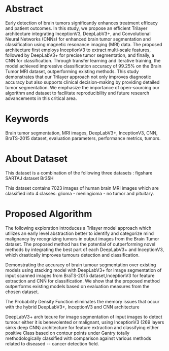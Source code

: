 # Abstract
Early detection of brain tumors significantly enhances treatment efficacy and patient outcomes. In this study, we propose an efficient Trilayer architecture integrating InceptionV3, DeepLabV3+, and Convolutional Neural Networks (CNNs) for enhanced brain tumor segmentation and classification using magnetic resonance imaging (MRI) data. The proposed architecture first employs InceptionV3 to extract multi-scale features, followed by DeepLabV3+ for precise tumor segmentation, and finally, a CNN for classification. Through transfer learning and iterative training, the model achieved impressive classification accuracy of 99.25% on the Brain Tumor MRI dataset, outperforming existing methods. This study demonstrates that our Trilayer approach not only improves diagnostic accuracy but also supports clinical decision-making by providing detailed tumor segmentation. We emphasize the importance of open-sourcing our algorithm and dataset to facilitate reproducibility and future research advancements in this critical area.

# Keywords
Brain tumor segmentation, MRI images, DeepLabV3+, InceptionV3, CNN, BraTS-2015 dataset, evaluation parameters, performance metrics, tumors.

# About Dataset
This dataset is a combination of the following three datasets :
figshare
SARTAJ dataset
Br35H

This dataset contains 7023 images of human brain MRI images which are classified into 4 classes: glioma - meningioma - no tumor and pituitary.

# Proposed Algorithm
The following exploration introduces a Trilayer model approach which utilizes an early level abstraction better to identify and categorize mind malignancy by recognizing tumors in output images from the Brain Tumor dataset. The proposed method has the potential of outperforming novel methods by integrating the best part of each DeepLabV3+ and InceptionV3, which drastically improves tumours detection and classification.

Demonstrating the accuracy of brain tumour segmentation over existing models using stacking model with DeepLabV3+ for image segmentation of input scanned images from BraTS-2015 dataset,InceptionV3 for feature extraction and CNN for classification. We show that the proposed method outperforms existing models based on evaluation measures from the chosen dataset.

The Probability Density Function eliminates the memory issues that occur with the hybrid DeepLabV3+, InceptionV3 and CNN architecture

DeepLabV3+ arch tecure for image segmentation of input images to detect tumour either it is benevolented or malignant, using InceptionV3 (269 layers sinks deep CNN) architecture for feature extraction and classifying either positive Class based on contour points under Gantry totally methodologically classified with comparison against various methods related to diseased -- cancer detection field.
